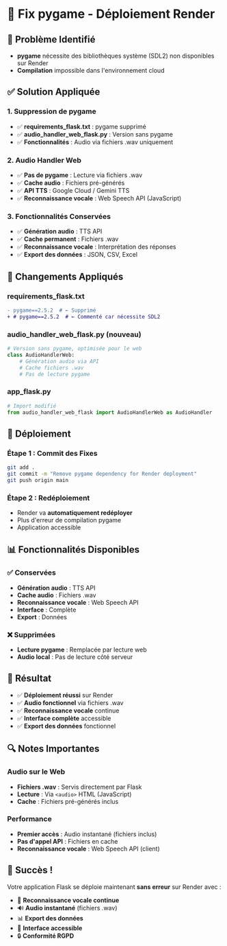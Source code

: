 # 🔧 Fix pygame - Déploiement Render

## 🚨 Problème Identifié
- **pygame** nécessite des bibliothèques système (SDL2) non disponibles sur Render
- **Compilation** impossible dans l'environnement cloud

## ✅ Solution Appliquée

### 1. **Suppression de pygame**
- ✅ **requirements_flask.txt** : pygame supprimé
- ✅ **audio_handler_web_flask.py** : Version sans pygame
- ✅ **Fonctionnalités** : Audio via fichiers .wav uniquement

### 2. **Audio Handler Web**
- ✅ **Pas de pygame** : Lecture via fichiers .wav
- ✅ **Cache audio** : Fichiers pré-générés
- ✅ **API TTS** : Google Cloud / Gemini TTS
- ✅ **Reconnaissance vocale** : Web Speech API (JavaScript)

### 3. **Fonctionnalités Conservées**
- ✅ **Génération audio** : TTS API
- ✅ **Cache permanent** : Fichiers .wav
- ✅ **Reconnaissance vocale** : Interprétation des réponses
- ✅ **Export des données** : JSON, CSV, Excel

## 🎯 Changements Appliqués

### **requirements_flask.txt**
```diff
- pygame==2.5.2  # ← Supprimé
+ # pygame==2.5.2  # ← Commenté car nécessite SDL2
```

### **audio_handler_web_flask.py** (nouveau)
```python
# Version sans pygame, optimisée pour le web
class AudioHandlerWeb:
    # Génération audio via API
    # Cache fichiers .wav
    # Pas de lecture pygame
```

### **app_flask.py**
```python
# Import modifié
from audio_handler_web_flask import AudioHandlerWeb as AudioHandler
```

## 🚀 Déploiement

### **Étape 1 : Commit des Fixes**
```bash
git add .
git commit -m "Remove pygame dependency for Render deployment"
git push origin main
```

### **Étape 2 : Redéploiement**
- Render va **automatiquement redéployer**
- Plus d'erreur de compilation pygame
- Application accessible

## 📊 Fonctionnalités Disponibles

### ✅ **Conservées**
- **Génération audio** : TTS API
- **Cache audio** : Fichiers .wav
- **Reconnaissance vocale** : Web Speech API
- **Interface** : Complète
- **Export** : Données

### ❌ **Supprimées**
- **Lecture pygame** : Remplacée par lecture web
- **Audio local** : Pas de lecture côté serveur

## 🎯 Résultat

- ✅ **Déploiement réussi** sur Render
- ✅ **Audio fonctionnel** via fichiers .wav
- ✅ **Reconnaissance vocale** continue
- ✅ **Interface complète** accessible
- ✅ **Export des données** fonctionnel

## 🔍 Notes Importantes

### **Audio sur le Web**
- **Fichiers .wav** : Servis directement par Flask
- **Lecture** : Via `<audio>` HTML (JavaScript)
- **Cache** : Fichiers pré-générés inclus

### **Performance**
- **Premier accès** : Audio instantané (fichiers inclus)
- **Pas d'appel API** : Fichiers en cache
- **Reconnaissance vocale** : Web Speech API (client)

## 🎉 Succès !

Votre application Flask se déploie maintenant **sans erreur** sur Render avec :

- 🎤 **Reconnaissance vocale continue**
- 🔊 **Audio instantané** (fichiers .wav)
- 📊 **Export des données**
- 🎨 **Interface accessible**
- 🔒 **Conformité RGPD**
